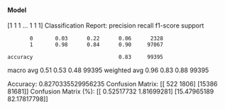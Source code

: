 #### Model
[1 1 1 ... 1 1 1]
Classification Report:
              precision    recall  f1-score   support

           0       0.03      0.22      0.06      2328
           1       0.98      0.84      0.90     97067

    accuracy                           0.83     99395
   macro avg       0.51      0.53      0.48     99395
weighted avg       0.96      0.83      0.88     99395

Accuracy: 0.8270335529956235
Confusion Matrix:
[[  522  1806]
 [15386 81681]]
Confusion Matrix (%):
[[ 0.52517732  1.81699281]
 [15.47965189 82.17817798]]
